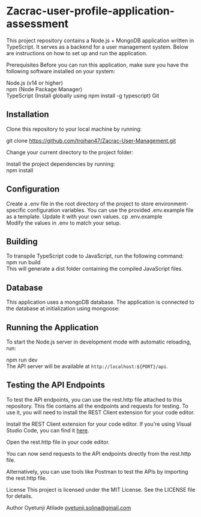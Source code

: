 # Zacrac-user-profile-application-assessment

This project repository contains a Node.js + MongoDB application written in TypeScript. It serves as a backend for a user management system. Below are instructions on how to set up and run the application.

Prerequisites
Before you can run this application, make sure you have the following software installed on your system:

Node.js (v14 or higher) <br>
npm (Node Package Manager) <br>
TypeScript  (Install globally using npm install -g typescript)
Git

## Installation
Clone this repository to your local machine by running:

git clone https://github.com/trojhan47/Zacrac-User-Management.git

Change your current directory to the project folder:

Install the project dependencies by running: <br>
npm install

## Configuration
Create a .env file in the root directory of the project to store environment-specific configuration variables. You can use the provided .env.example file as a template. Update it with your own values.
cp .env.example <br>
Modify the values in .env to match your setup.

## Building
To transpile TypeScript code to JavaScript, run the following command: <br>
npm run build <br>
This will generate a dist folder containing the compiled JavaScript files.

## Database
This application uses a mongoDB database. The application is connected to the database at initialization using mongoose: <br>


## Running the Application
To start the Node.js server in development mode with automatic reloading, run:

npm run dev <br>
The API server will be available at `http://localhost:${PORT}/api`.


## Testing the API Endpoints
To test the API endpoints, you can use the rest.http file attached to this repository. This file contains all the endpoints and requests for testing. To use it, you will need to install the REST Client extension for your code editor.

Install the REST Client extension for your code editor. If you're using Visual Studio Code, you can find it [here](https://marketplace.visualstudio.com/items?itemName=humao.rest-client).

Open the rest.http file in your code editor.

You can now send requests to the API endpoints directly from the rest.http file.

Alternatively, you can use tools like Postman to test the APIs by importing the rest.http file.

License
This project is licensed under the MIT License. See the LICENSE file for details.

Author
Oyetunji Atilade <oyetunji.solina@gmail.com>

